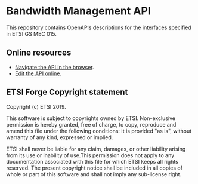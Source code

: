 # Bandwidth Management API

This repository contains OpenAPIs descriptions for the interfaces specified in ETSI GS MEC 015.

## Online resources

* [Navigate the API in the browser](https://forge.etsi.org/swagger/ui/?url=https://forge.etsi.org/gitlab/mec/gs015-bandwith-mgmt-api/raw/develop/BwManagementApi.yaml).
* [Edit the API online](https://forge.etsi.org/swagger/editor/?url=https://forge.etsi.org/gitlab/mec/gs015-bandwith-mgmt-api/raw/develop/BwManagementApi.yaml).

## ETSI Forge Copyright statement

Copyright (c) ETSI 2019.

This software is subject to copyrights owned by ETSI. Non-exclusive permission 
is hereby granted, free of charge, to copy, reproduce and amend this file 
under the following conditions: It is provided "as is", without warranty of any 
kind, expressed or implied. 

ETSI shall never be liable for any claim, damages, or other liability arising 
from its use or inability of use.This permission does not apply to any documentation 
associated with this file for which ETSI keeps all rights reserved. The present 
copyright notice shall be included in all copies of whole or part of this 
software and shall not imply any sub-license right.

